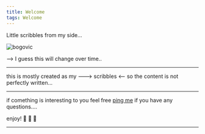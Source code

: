 ```yaml
---
title: Welcome
tags: Welcome
---
```


Little scribbles from my side...

![bogovic](https://media.giphy.com/media/lqEv6qc3hJfqM/200.gif)

--> I guess this will change over time..

---

this is mostly created as my ---> scribbles <-- so the content is not perfectly written... 

---

if comething is interesting to you feel free [ping me](mailto:bogovic@pm.me) if you have any questions....

enjoy! :ghost: :ghost: :ghost:

---
